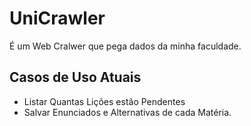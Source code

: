 # UniCrawler

É um Web Cralwer que pega dados da minha faculdade.

## Casos de Uso Atuais

- Listar Quantas Lições estão Pendentes
- Salvar Enunciados e Alternativas de cada Matéria.
